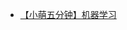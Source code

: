- [【小萌五分钟】机器学习](https://www.bilibili.com/video/BV1wz4y197LU/?spm_id_from=333.337.search-card.all.click&vd_source=19d43a740c787dccf39bbc5751d77b0c)